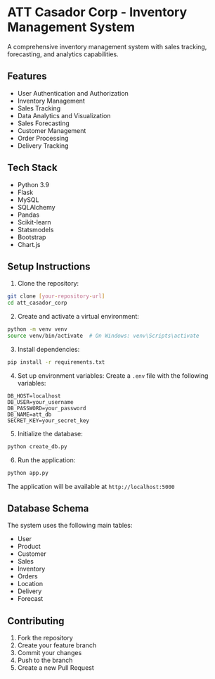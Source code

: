 # ATT Casador Corp - Inventory Management System

A comprehensive inventory management system with sales tracking, forecasting, and analytics capabilities.

## Features

- User Authentication and Authorization
- Inventory Management
- Sales Tracking
- Data Analytics and Visualization
- Sales Forecasting
- Customer Management
- Order Processing
- Delivery Tracking

## Tech Stack

- Python 3.9
- Flask
- MySQL
- SQLAlchemy
- Pandas
- Scikit-learn
- Statsmodels
- Bootstrap
- Chart.js

## Setup Instructions

1. Clone the repository:
```bash
git clone [your-repository-url]
cd att_casador_corp
```

2. Create and activate a virtual environment:
```bash
python -m venv venv
source venv/bin/activate  # On Windows: venv\Scripts\activate
```

3. Install dependencies:
```bash
pip install -r requirements.txt
```

4. Set up environment variables:
Create a `.env` file with the following variables:
```
DB_HOST=localhost
DB_USER=your_username
DB_PASSWORD=your_password
DB_NAME=att_db
SECRET_KEY=your_secret_key
```

5. Initialize the database:
```bash
python create_db.py
```

6. Run the application:
```bash
python app.py
```

The application will be available at `http://localhost:5000`

## Database Schema

The system uses the following main tables:
- User
- Product
- Customer
- Sales
- Inventory
- Orders
- Location
- Delivery
- Forecast

## Contributing

1. Fork the repository
2. Create your feature branch
3. Commit your changes
4. Push to the branch
5. Create a new Pull Request 